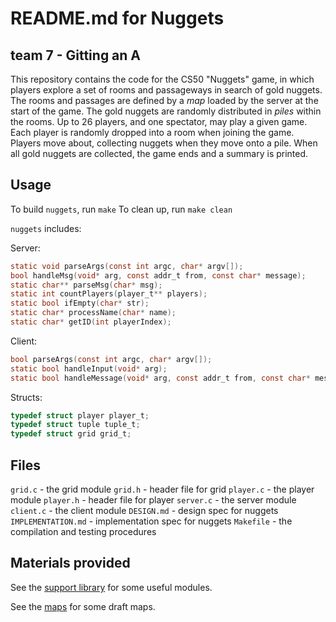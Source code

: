 # README.md for Nuggets
## team 7 - Gitting an A

This repository contains the code for the CS50 "Nuggets" game, in which players explore a set of rooms and passageways in search of gold nuggets.
The rooms and passages are defined by a *map* loaded by the server at the start of the game.
The gold nuggets are randomly distributed in *piles* within the rooms.
Up to 26 players, and one spectator, may play a given game.
Each player is randomly dropped into a room when joining the game.
Players move about, collecting nuggets when they move onto a pile.
When all gold nuggets are collected, the game ends and a summary is printed.


## Usage

To build `nuggets`, run `make`
To clean up, run `make clean`

`nuggets` includes:

Server:

```c
static void parseArgs(const int argc, char* argv[]);
bool handleMsg(void* arg, const addr_t from, const char* message);
static char** parseMsg(char* msg);
static int countPlayers(player_t** players);
static bool ifEmpty(char* str);
static char* processName(char* name);
static char* getID(int playerIndex);
```

Client:

```c
bool parseArgs(const int argc, char* argv[]);
static bool handleInput(void* arg);
static bool handleMessage(void* arg, const addr_t from, const char* message);
```

Structs:

```c
typedef struct player player_t;
typedef struct tuple tuple_t;
typedef struct grid grid_t;
```

## Files

`grid.c` - the grid module
`grid.h` - header file for grid
`player.c` - the player module
`player.h` - header file for player
`server.c` - the server module
`client.c` - the client module
`DESIGN.md` - design spec for nuggets
`IMPLEMENTATION.md` - implementation spec for nuggets
`Makefile` - the compilation and testing procedures


## Materials provided

See the [support library](support/README.md) for some useful modules.

See the [maps](maps/README.md) for some draft maps.
